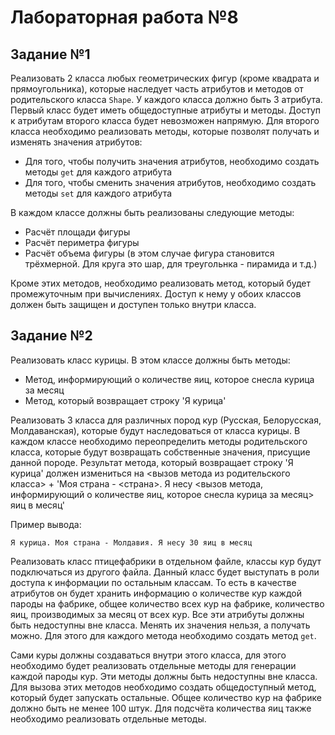 # Лабораторная работа №8

## Задание №1

Реализовать 2 класса любых геометрических фигур (кроме квадрата и прямоугольника), которые наследует часть атрибутов и методов от родительского класса `Shape`. У каждого класса должно быть 3 атрибута. Первый класс будет иметь общедоступные атрибуты и методы. Доступ к атрибутам второго класса будет невозможен напрямую. Для второго класса необходимо реализовать методы, которые позволят получать и изменять значения атрибутов:

+ Для того, чтобы получить значения атрибутов, необходимо создать методы `get` для каждого атрибута
+ Для того, чтобы сменить значения атрибутов, необходимо создать методы `set` для каждого атрибута
  
В каждом классе должны быть реализованы следующие методы:

+ Расчёт площади фигуры
+ Расчёт периметра фигуры
+ Расчёт объема фигуры (в этом случае фигура становится трёхмерной. Для круга это шар, для треугольнка - пирамида и т.д.)

Кроме этих методов, необходимо реализовать метод, который будет промежуточным при вычислениях. Доступ к нему у обоих классов должен быть защищен и доступен только внутри класса.

## Задание №2

Реализовать класс курицы. В этом классе должны быть методы:

+ Метод, информирующий о количестве яиц, которое снесла курица за месяц
+ Метод, который возвращает строку 'Я курица'

Реализовать 3 класса для различных пород кур (Русская, Белорусская, Молдаванская), которые будут наследоваться от класса курицы. В каждом классе необходимо переопределить методы родительского класса, которые будут возвращать собственные значения, присущие данной породе. Результат метода, который возвращает строку 'Я курица' должен измениться на <вызов метода из родительского класса> + 'Моя страна - <страна>. Я несу <вызов метода, информирующий о количестве яиц, которое снесла курица за месяц> яиц в месяц'

Пример вывода:

```
Я курица. Моя страна - Молдавия. Я несу 30 яиц в месяц
```


Реализовать класс птицефабрики в отдельном файле, классы кур будут подключаться из другого файла. Данный класс будет выступать в роли доступа к информации по остальным классам. То есть в качестве атрибутов он будет хранить информацию о количестве кур каждой пароды на фабрике, общее количество всех кур на фабрике, количество яиц, производимых за месяц от всех кур. Все эти атрибуты должны быть недоступны вне класса. Менять их значения нельзя, а получать можно. Для этого для каждого метода необходимо создать метод `get`.

Сами куры должны создаваться внутри этого класса, для этого необходимо будет реализовать отдельные методы для генерации каждой пароды кур. Эти методы должны быть недоступны вне класса. Для вызова этих методов необходимо создать общедоступный метод, который будет запускать остальные. Общее количество кур на фабрике должно быть не менее 100 штук. Для подсчёта количества яиц также необходимо реализовать отдельные методы.
